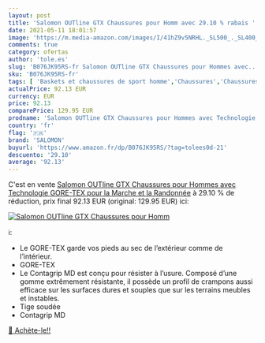 ```yaml
---
layout: post
title: 'Salomon OUTline GTX Chaussures pour Homm avec 29.10 % rabais '
date: 2021-05-11 18:01:57
image: 'https://m.media-amazon.com/images/I/41hZ9v5NRHL._SL500_._SL400_.jpg'
comments: true
category: ofertas
author: 'tole.es'
slug: 'B076JK95RS-fr Salomon OUTline GTX Chaussures pour Hommes avec...'
sku: 'B076JK95RS-fr'
tags: [ 'Baskets et chaussures de sport homme','Chaussures','Chaussures basses de randonnée homme','Chaussures de randonnée homme','Chaussures de sport homme','Chaussures et Sacs','Chaussures homme','salomon', ]
actualPrice: 92.13 EUR
currency: EUR
price: 92.13
comparePrice: 129.95 EUR
prodname: 'Salomon OUTline GTX Chaussures pour Hommes avec Technologie GORE-TEX pour la Marche et la Randonnée'
country: 'fr'
flag: '🇫🇷'
brand: 'SALOMON'
buyurl: 'https://www.amazon.fr/dp/B076JK95RS/?tag=tolees0d-21'
descuento: '29.10'
average: '92.13'
---
```


C'est en vente [Salomon OUTline GTX Chaussures pour Hommes avec Technologie GORE-TEX pour la Marche et la Randonnée](https://www.amazon.fr/dp/B076JK95RS/?tag=tolees0d-21)  à  29.10 % de réduction, prix final  92.13 EUR (original: 129.95 EUR) ici:

[![Salomon OUTline GTX Chaussures pour Homm](https://m.media-amazon.com/images/I/41hZ9v5NRHL._SL500_._SL400_.jpg)](https://www.amazon.fr/dp/B076JK95RS/?tag=tolees0d-21)

ℹ️:

- Le GORE-TEX garde vos pieds au sec de l’extérieur comme de l’intérieur.
- GORE-TEX
- Le Contagrip MD est conçu pour résister à l’usure. Composé d’une gomme extrêmement résistante, il possède un profil de crampons aussi efficace sur les surfaces dures et souples que sur les terrains meubles et instables.
- Tige soudée
- Contagrip MD

[🛒 Achète-le!!](https://www.amazon.fr/dp/B076JK95RS/?tag=tolees0d-21)
